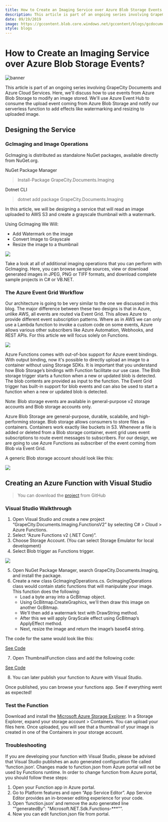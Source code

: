 ```yaml
---
title: How to Create an Imaging Service over Azure Blob Storage Events
description: This article is part of an ongoing series involving GrapeCity Documents and Azure Cloud Services.
date: 09/19/2019
image: https://gccontent.blob.core.windows.net/gccontent/blogs/gcdocuments/20190218-create-a-quick-imaging-service-over-azure-blob-storage-events/hero2.jpg
style: blogs
---
```


# How to Create an Imaging Service over Azure Blob Storage Events?

![banner](https://gccontent.blob.core.windows.net/gccontent/blogs/gcdocuments/20190218-create-a-quick-imaging-service-over-azure-blob-storage-events/hero2.jpg)

This article is part of an ongoing series involving GrapeCity Documents and Azure Cloud Services. Here, we'll discuss how to use events from Azure Blob Storage to modify an image stored. We'll use Azure Event Hub to consume the upload event coming from Azure Blob Storage and notify our serverless function to add effects like watermarking and resizing to uploaded image.

## Designing the Service

### GcImaging and Image Operations

GcImaging is distributed as standalone NuGet packages, available directly from NuGet.org.

NuGet Package Manager
> Install-Package GrapeCity.Documents.Imaging

Dotnet CLI
> dotnet add package GrapeCity.Documents.Imaging

In this article, we will be designing a service that will read an image uploaded to AWS S3 and create a grayscale thumbnail with a watermark.

Using GcImaging We Will:
- Add Watermark on the image
- Convert Image to Grayscale
- Resize the image to a thumbnail

![](https://gccontent.blob.core.windows.net/gccontent/blogs/gcdocuments/20190218-create-a-quick-imaging-service-over-azure-blob-storage-events/table.jpg)

Take a look at all of additional imaging operations that you can perform with GcImaging. Here, you can browse sample sources, view or download generated images in JPEG, PNG or TIFF formats, and download complete sample projects in C# or VB.NET.

### The Azure Event Grid Workflow

Our architecture is going to be very similar to the one we discussed in this blog. The major difference between these two designs is that in Azure, unlike AWS, all events are routed via Event Grid. This allows Azure to provide different event subscription patterns. Where as in AWS we can only use a Lambda function to invoke a custom code on some events, Azure allows various other subscribers like Azure Automation, Webhooks, and REST APIs. For this article we will focus solely on Functions.

![](https://gccontent.blob.core.windows.net/gccontent/blogs/gcdocuments/20190218-create-a-quick-imaging-service-over-azure-blob-storage-events/3_1.jpg)

Azure Functions comes with out-of-box support for Azure event bindings. With output binding, now it's possible to directly upload an image to a container without using Storage SDKs. It is important that you understand how Blob Storage’s bindings with Function facilitate our use case. The Blob storage trigger starts a function when a new or updated blob is detected. The blob contents are provided as input to the function. The Event Grid trigger has built-in support for blob events and can also be used to start a function when a new or updated blob is detected.

Note: Blob storage events are available in general-purpose v2 storage accounts and Blob storage accounts only.

Azure Blob Storage are general-purpose, durable, scalabile, and high-performing storage. Blob storage allows consumers to store files as containers. Containers work exactly like buckets in S3. Whenever a file is added or deleted from a Blob storage container, event grid uses event subscriptions to route event messages to subscribers. For our design, we are going to use Azure Functions as subscriber of the event coming from Blob via Event Grid.

A generic Blob storage account should look like this:

![](https://gccontent.blob.core.windows.net/gccontent/blogs/gcdocuments/20190218-create-a-quick-imaging-service-over-azure-blob-storage-events/4.1jpg)

## Creating an Azure Function with Visual Studio

> You can download the [project](https://github.com/iwannabebot/GrapeCity.Documents.Imaging.FunctionsV2) from GitHub

### Visual Studio Walkthrough

1. Open Visual Studio and create a new project “GrapeCity.Documents.Imaging.FunctionsV2” by selecting C# > Cloud > Azure Functions.
2. Select “Azure Functions v2 (.NET Core)”.
3. Choose Storage Account. (You can select Storage Emulator for local development)
4. Select Blob trigger as Functions trigger.

![](https://gccontent.blob.core.windows.net/gccontent/blogs/gcdocuments/20190218-create-a-quick-imaging-service-over-azure-blob-storage-events/5.1.jpg)

5. Open NuGet Package Manager, search GrapeCity.Documents.Imaging, and install the package.
6. Create a new class GcImagingOperations.cs. GcImagingOperations class would contain static functions that will manipulate your image. This function does the following:
    - Load a byte array into a GcBitmap object.
    - Using GcBitmap.CreateGraphics, we'll then draw this image on another GcBitmap.
    - We'll then add a watermark text with DrawString method.
    - After this we will apply GrayScale effect using GcBitmap’s ApplyEffect method.
    - Next, resize the image and return the image’s base64 string.

The code for the same would look like this:

[See Code](https://gist.github.com/iwannabebot/fd211f26a8c43d7b4cd1b7f490914b8d)

7. Open ThumbnailFunction class and add the following code:

[See Code](https://gist.github.com/iwannabebot/58d177d83a7328f56ba80bcf5f1fadd9)

8. You can later publish your function to Azure with Visual Studio.

Once published, you can browse your functions app. See if everything went as expected!

### Test the Function

Download and install the [Microsoft Azure Storage Explorer](https://storageexplorer.com/). In a Storage Explorer, expand your storage account > Containers. You can upload your files here. Once uploaded, you will see that a thumbnail of your image is created in one of the Containers in your storage account.

### Troubleshooting
If you are developing your function with Visual Studio, please be advised that Visual Studio publishes an auto generated configuration file called ‘function.json’. Changes made to function.json from Azure portal will not be used by Functions runtime. In order to change function from Azure portal, you should follow these steps:

1. Open your Function app in Azure portal.
2. Go to Platform features and open “App Service Editor”. App Service Editor provides an in-browser editing experience for your code.
3. Open ‘function.json’ and remove the auto generated line “"generatedBy": "Microsoft.NET.Sdk.Functions-***"”.
4. Now you can edit function.json file from portal.